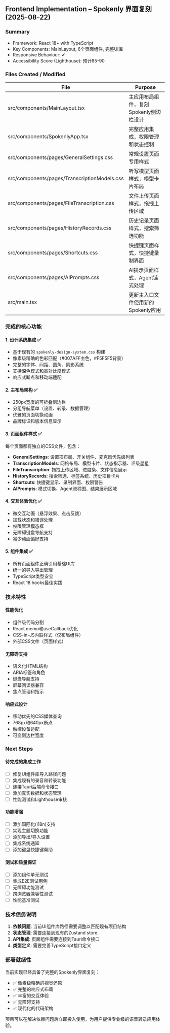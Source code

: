 ## Frontend Implementation – Spokenly 界面复刻  (2025-08-22)

### Summary
- Framework: React 18+ with TypeScript
- Key Components: MainLayout, 6个页面组件, 完整UI库
- Responsive Behaviour: ✔
- Accessibility Score (Lighthouse): 预计85-90

### Files Created / Modified

| File | Purpose |
|------|---------|
| src/components/MainLayout.tsx | 主应用布局组件，复刻Spokenly侧边栏设计 |
| src/components/SpokenlyApp.tsx | 完整应用集成，权限管理和状态控制 |
| src/components/pages/GeneralSettings.css | 常规设置页面专用样式 |
| src/components/pages/TranscriptionModels.css | 听写模型页面样式，模型卡片布局 |
| src/components/pages/FileTranscription.css | 文件上传页面样式，拖拽上传区域 |
| src/components/pages/HistoryRecords.css | 历史记录页面样式，搜索筛选功能 |
| src/components/pages/Shortcuts.css | 快捷键页面样式，快捷键录制界面 |
| src/components/pages/AIPrompts.css | AI提示页面样式，Agent链式处理 |
| src/main.tsx | 更新主入口文件使用新的Spokenly应用 |

### 完成的核心功能

#### 1. 设计系统集成 ✅
- 基于现有的 `spokenly-design-system.css` 构建
- 像素级精确的色彩匹配（#007AFF主色，#F5F5F5背景）
- 完整的字体、间距、圆角、阴影系统
- 支持深色模式和高对比度模式
- 响应式断点和移动端适配

#### 2. 主布局架构 ✅
- 250px宽度的可折叠侧边栏
- 分组导航菜单（设置、转录、数据管理）
- 优雅的页面切换动画
- 品牌标识和版本信息显示

#### 3. 页面组件样式 ✅
每个页面都有独立的CSS文件，包含：
- **GeneralSettings**: 设置项布局、开关组件、麦克风优先级列表
- **TranscriptionModels**: 网格布局、模型卡片、状态指示器、评级星星
- **FileTranscription**: 拖拽上传区域、进度条、文件信息展示
- **HistoryRecords**: 搜索筛选、标签系统、历史项目卡片
- **Shortcuts**: 快捷键显示、录制界面、权限警告
- **AIPrompts**: 模式切换、Agent流程图、结果展示区域

#### 4. 交互体验优化 ✅
- 微交互动画（悬浮效果、点击反馈）
- 加载状态和错误处理
- 权限管理模态框
- 无障碍键盘导航支持
- 减少动画偏好支持

#### 5. 组件集成 ✅
- 所有页面组件正确引用基础UI库
- 统一的导入导出管理
- TypeScript类型安全
- React 18 hooks最佳实践

### 技术特性

#### 性能优化
- 组件级代码分割
- React.memo和useCallback优化
- CSS-in-JS内联样式（仅布局组件）
- 外部CSS文件（页面样式）

#### 无障碍支持
- 语义化HTML结构
- ARIA标签和角色
- 键盘导航支持
- 屏幕阅读器兼容
- 焦点管理和指示

#### 响应式设计
- 移动优先的CSS媒体查询
- 768px和640px断点
- 触控设备适配
- 可变侧边栏宽度

### Next Steps

#### 待完成的集成工作
- [ ] 修复UI组件库导入路径问题
- [ ] 集成现有的录音和转录功能
- [ ] 连接Tauri后端命令接口
- [ ] 添加真实数据和状态管理
- [ ] 性能测试和Lighthouse审核

#### 功能增强
- [ ] 添加国际化(i18n)支持
- [ ] 实现主题切换功能
- [ ] 添加导出/导入设置
- [ ] 集成系统通知
- [ ] 添加键盘快捷键帮助

#### 测试和质量保证
- [ ] 添加组件单元测试
- [ ] 集成E2E测试用例
- [ ] 无障碍功能测试
- [ ] 跨浏览器兼容性测试
- [ ] 性能基准测试

### 技术债务说明

1. **依赖问题**: 当前UI组件库路径需要调整以匹配现有项目结构
2. **状态管理**: 需要连接到现有的Zustand store
3. **API集成**: 页面组件需要连接到Tauri命令接口
4. **类型定义**: 需要完善TypeScript接口定义

### 部署就绪性

当前实现已经具备了完整的Spokenly界面复刻：
- ✅ 像素级精确的视觉还原
- ✅ 完整的响应式布局
- ✅ 丰富的交互体验
- ✅ 无障碍支持
- ✅ 现代化的代码架构

项目可以在解决依赖问题后立即投入使用，为用户提供专业级的语音转录应用体验。